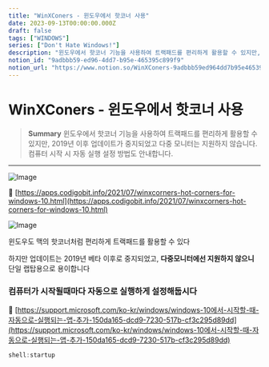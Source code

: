 ```yaml
---
title: "WinXConers - 윈도우에서 핫코너 사용"
date: 2023-09-13T00:00:00.000Z
draft: false
tags: ["WINDOWS"]
series: ["Don't Hate Windows!"]
description: "윈도우에서 핫코너 기능을 사용하여 트랙패드를 편리하게 활용할 수 있지만, 2019년 이후 업데이트가 중지되었고 다중 모니터는 지원하지 않습니다. 컴퓨터 시작 시 자동 실행 설정 방법도 안내합니다."
notion_id: "9adbbb59-ed96-4dd7-b95e-465395c899f9"
notion_url: "https://www.notion.so/WinXConers-9adbbb59ed964dd7b95e465395c899f9"
---
```


# WinXConers - 윈도우에서 핫코너 사용

> **Summary**
> 윈도우에서 핫코너 기능을 사용하여 트랙패드를 편리하게 활용할 수 있지만, 2019년 이후 업데이트가 중지되었고 다중 모니터는 지원하지 않습니다. 컴퓨터 시작 시 자동 실행 설정 방법도 안내합니다.

---

![Image](https://prod-files-secure.s3.us-west-2.amazonaws.com/09ccd4d5-876c-4bba-bbdf-cc77a0a11257/c0d102f2-3fcd-4845-90d1-da67738184f1/Untitled.png?X-Amz-Algorithm=AWS4-HMAC-SHA256&X-Amz-Content-Sha256=UNSIGNED-PAYLOAD&X-Amz-Credential=ASIAZI2LB466XBLXHXKO%2F20250724%2Fus-west-2%2Fs3%2Faws4_request&X-Amz-Date=20250724T083738Z&X-Amz-Expires=3600&X-Amz-Security-Token=IQoJb3JpZ2luX2VjEAAaCXVzLXdlc3QtMiJHMEUCIQCvUCho4JJKHzfG7vCcuWKEpS2eERy4BkLJTQKoCPeSZwIgET16PjK67yJTAEvUDtUpGgoPPz8%2FcA12TOGsXrpLFzwq%2FwMIKRAAGgw2Mzc0MjMxODM4MDUiDORuUgUrG0625846nCrcA5W746mG13GInX%2F%2Flno2tTd2kcVM5LfcbPuvKOfEo%2F7EDSXIJsg3bukpXV3CJVdEFdKgljhNjJM1bDq7KexoONxfKHKublX5%2BOk9scIaeYyMVWAxo3AvzqYbkfN9g1qDMcohwOXHghgYlnoJ%2FiYTBUAHyOqyk6z20r19r5uMEYUVmspU1O9sEevxHc4AOcqhaZMREkGCaB40fIGqownA5lsy7Qvp65gK%2FVyH5T6L38R7boJp2RZ%2FigDDyM9bAkzL89mk2uohWpTjUHWaIJDmDt56yyHRaUOeaadPw0kirLpeHzRIaouU5BZfb7SmIgM2E4gva9VKgilGenc%2F4Yhbu35jmn5uIN9%2Bcnoq%2Fni2IMGS4nN%2BkFip26JtrStemG3BscJ63OleQycxao2An5K0jEep1qAopwhrB3pn1OCzzRerLf%2FIhSlJ03LmP1ITgpMakTs9KTu3NvnPqSsxKWn3vI0eDl4NCJ%2FxCJuBt%2F7PZLe3P%2BAAR2zU0XQWeLM5KyfaK0BCp8W%2BEziJFVrVgCm71nfh7qkJn20zY%2FcEXK%2F1Fb%2FnvZVSoout9KaYBPBmQbEJGCiSBRMCUedLfIOhouuMfY2KEitiEmBVn2EuBXLpzy5GR6wqu06Ynuj88lnPMLzQh8QGOqUBg8E9Ugq%2BVNMydFsX0wkPMhx%2FFgYri5AMbFv%2FMoRVpHokQ4bx19iykQvlSAssRSAMiGulfz%2BsoMrvrUZ19Y2MJ0Xx%2FVNHG6Y3vGCbpkfX41mPMD8tbUvdzSSk93G9GXEjE%2BJST8nPFVqfDbbMVtVZTv%2BZ2O1PqwqwvBAP3FJWnnH%2FULFBU1C3L0ebPeBz1U4b86mxBAVbZqDAm2NotKCOByetOwHb&X-Amz-Signature=c8bc945b07727e77090764c85f791a63653c78f24f755fcb09aa8931a86f9564&X-Amz-SignedHeaders=host&x-amz-checksum-mode=ENABLED&x-id=GetObject)

🔗 [https://apps.codigobit.info/2021/07/winxcorners-hot-corners-for-windows-10.html](https://apps.codigobit.info/2021/07/winxcorners-hot-corners-for-windows-10.html)

![Image](https://prod-files-secure.s3.us-west-2.amazonaws.com/09ccd4d5-876c-4bba-bbdf-cc77a0a11257/f418c145-b3c9-4d01-ab4f-1732c40c2d62/Untitled.png?X-Amz-Algorithm=AWS4-HMAC-SHA256&X-Amz-Content-Sha256=UNSIGNED-PAYLOAD&X-Amz-Credential=ASIAZI2LB466XBLXHXKO%2F20250724%2Fus-west-2%2Fs3%2Faws4_request&X-Amz-Date=20250724T083738Z&X-Amz-Expires=3600&X-Amz-Security-Token=IQoJb3JpZ2luX2VjEAAaCXVzLXdlc3QtMiJHMEUCIQCvUCho4JJKHzfG7vCcuWKEpS2eERy4BkLJTQKoCPeSZwIgET16PjK67yJTAEvUDtUpGgoPPz8%2FcA12TOGsXrpLFzwq%2FwMIKRAAGgw2Mzc0MjMxODM4MDUiDORuUgUrG0625846nCrcA5W746mG13GInX%2F%2Flno2tTd2kcVM5LfcbPuvKOfEo%2F7EDSXIJsg3bukpXV3CJVdEFdKgljhNjJM1bDq7KexoONxfKHKublX5%2BOk9scIaeYyMVWAxo3AvzqYbkfN9g1qDMcohwOXHghgYlnoJ%2FiYTBUAHyOqyk6z20r19r5uMEYUVmspU1O9sEevxHc4AOcqhaZMREkGCaB40fIGqownA5lsy7Qvp65gK%2FVyH5T6L38R7boJp2RZ%2FigDDyM9bAkzL89mk2uohWpTjUHWaIJDmDt56yyHRaUOeaadPw0kirLpeHzRIaouU5BZfb7SmIgM2E4gva9VKgilGenc%2F4Yhbu35jmn5uIN9%2Bcnoq%2Fni2IMGS4nN%2BkFip26JtrStemG3BscJ63OleQycxao2An5K0jEep1qAopwhrB3pn1OCzzRerLf%2FIhSlJ03LmP1ITgpMakTs9KTu3NvnPqSsxKWn3vI0eDl4NCJ%2FxCJuBt%2F7PZLe3P%2BAAR2zU0XQWeLM5KyfaK0BCp8W%2BEziJFVrVgCm71nfh7qkJn20zY%2FcEXK%2F1Fb%2FnvZVSoout9KaYBPBmQbEJGCiSBRMCUedLfIOhouuMfY2KEitiEmBVn2EuBXLpzy5GR6wqu06Ynuj88lnPMLzQh8QGOqUBg8E9Ugq%2BVNMydFsX0wkPMhx%2FFgYri5AMbFv%2FMoRVpHokQ4bx19iykQvlSAssRSAMiGulfz%2BsoMrvrUZ19Y2MJ0Xx%2FVNHG6Y3vGCbpkfX41mPMD8tbUvdzSSk93G9GXEjE%2BJST8nPFVqfDbbMVtVZTv%2BZ2O1PqwqwvBAP3FJWnnH%2FULFBU1C3L0ebPeBz1U4b86mxBAVbZqDAm2NotKCOByetOwHb&X-Amz-Signature=a1946e22445427ee31bb9d8ad1fbf3e8378824bd403419d4bbf6b1ad4a78e536&X-Amz-SignedHeaders=host&x-amz-checksum-mode=ENABLED&x-id=GetObject)

윈도우도 맥의 핫코너처럼 편리하게 트랙패드를 활용할 수 있다

하지만 업데이트는 2019년 베타 이후로 중지되었고, **다중모니터에선 지원하지 않으니** 단일 랩탑용으로 용이합니다


### 컴퓨터가 시작될때마다 자동으로 실행하게 설정해둡시다

🔗 [https://support.microsoft.com/ko-kr/windows/windows-10에서-시작할-때-자동으로-실행되는-앱-추가-150da165-dcd9-7230-517b-cf3c295d89dd](https://support.microsoft.com/ko-kr/windows/windows-10에서-시작할-때-자동으로-실행되는-앱-추가-150da165-dcd9-7230-517b-cf3c295d89dd)

```c
shell:startup
```

